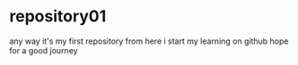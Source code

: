 # repository01
any way
it's my first repository
from here i start my learning on github 
hope for a good journey
